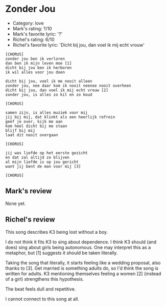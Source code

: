 # Zonder Jou

 * Category: love
 * Mark's rating: ?/10
 * Mark's  favorite lyric: '?'
 * Richel's rating: 6/10
 * Richel's favorite lyric: 'Dicht bij jou, dan voel ik mij echt vrouw'

```
[CHORUS]
zonder jou ben ik verloren
dan ben ik mijn leven moe [1]
dicht bij jou ben ik herboren
ik wil alles voor jou doen

dicht bij jou, voel ik me nooit alleen
zonder jou, nee daar kom ik nooit neenee nooit overheen
dicht bij jou, dan voel ik mij echt vrouw [2]
zonder jou, is alles zo kil en zo koud

[CHORUS]

samen zijn, is alles muziek voor mij
jij bij mij, dat klinkt als een heerlijk refrein
geef je over, kijk me aan
kom heel dicht bij me staan
blijf bij mij
laat dit nooit overgaan

[CHORUS]

jij was liefde op het eerste gezicht
en dat zal altijd zo blijven
al mijn liefde is op jou gericht
want jij bent de man voor mij [3]

[CHORUS]
```

## Mark's review

None yet.

## Richel's review

This song describes K3 being lost without a boy.

I do not think it fits K3 to sing about dependence. I think
K3 should (and does) sing about girls being autonomous. 
One may interpret this as a metaphor, but [1] suggests it
should be taken literally.

Taking the song that literally, it starts feeling like a wedding proposal,
also thanks to [3]. Get married is something adults do, so I'd think
the song is written for adults. K3 mentioning themselves feeling a women [2]
(instead of a girl) strengthens this hypothesis.

The beat feels dull and repetitive. 

I cannot connect to this song at all. 


